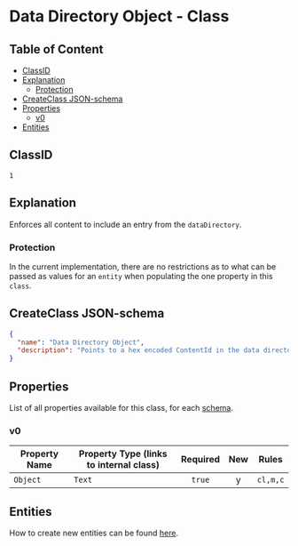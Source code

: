 Data Directory Object - Class
=============================

Table of Content
----------------
<!-- TOC START min:1 max:3 link:true asterisk:false update:true -->
  - [ClassID](#classid)
  - [Explanation](#explanation)
    - [Protection](#protection)
  - [CreateClass JSON-schema](#createclass-json-schema)
  - [Properties](#properties)
    - [v0](#v0)
  - [Entities](#entities)
<!-- TOC END -->

## ClassID
`1`

## Explanation
Enforces all content to include an entry from the `dataDirectory`.

### Protection

In the current implementation, there are no restrictions as to what can be passed as values for an `entity` when populating the one property in this `class`.

## CreateClass JSON-schema
```json
{
  "name": "Data Directory Object",
  "description": "Points to a hex encoded ContentId in the data directory.",
}
```

## Properties
List of all properties available for this class, for each [schema](/schemas/general/data-directory-object.md).

### v0

|     Property Name       | Property Type (links to internal class)          |Required|New|  Rules   |
|-------------------------|--------------------------------------------------|:------:|:-:|----------|
|`Object`                 |`Text`                                            | `true` | y |`cl,m,c`  |

## Entities

How to create new entities can be found [here](/entities/general/data-directory-object.md).
